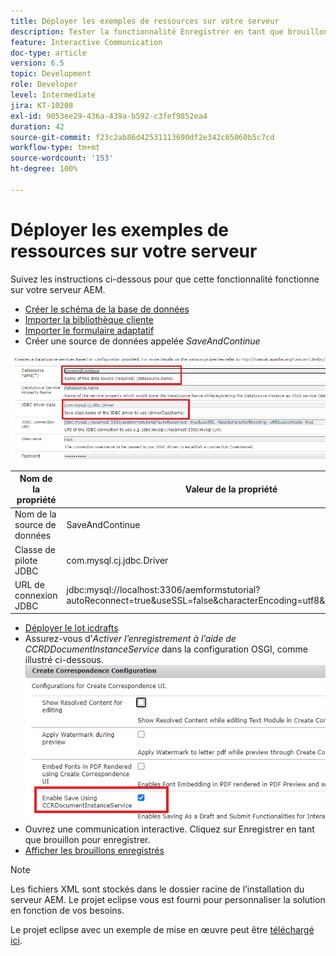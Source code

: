 ```yaml
---
title: Déployer les exemples de ressources sur votre serveur
description: Tester la fonctionnalité Enregistrer en tant que brouillon pour les communications interactives
feature: Interactive Communication
doc-type: article
version: 6.5
topic: Development
role: Developer
level: Intermediate
jira: KT-10208
exl-id: 9053ee29-436a-439a-b592-c3fef9852ea4
duration: 42
source-git-commit: f23c2ab86d42531113690df2e342c65060b5c7cd
workflow-type: tm+mt
source-wordcount: '153'
ht-degree: 100%

---
```


# Déployer les exemples de ressources sur votre serveur

Suivez les instructions ci-dessous pour que cette fonctionnalité fonctionne sur votre serveur AEM.

* [Créer le schéma de la base de données](assets/icdrafts.sql)
* [Importer la bibliothèque cliente](assets/icdrafts.zip)
* [Importer le formulaire adaptatif](assets/SavedDraftsAdaptiveForm.zip)
* Créer une source de données appelée _SaveAndContinue_

![Créer une source de données.](assets/data-source.png)

| Nom de la propriété | Valeur de la propriété |
|---|---|
| Nom de la source de données | SaveAndContinue |
| Classe de pilote JDBC | com.mysql.cj.jdbc.Driver |
| URL de connexion JDBC | jdbc:mysql://localhost:3306/aemformstutorial?autoReconnect=true&amp;useSSL=false&amp;characterEncoding=utf8&amp;useUnicode=true |

* [Déployer le lot icdrafts](assets/icdrafts.icdrafts.core-1.0-SNAPSHOT.jar)
* Assurez-vous d’_Activer l’enregistrement à l’aide de CCRDDocumentInstanceService_ dans la configuration OSGI, comme illustré ci-dessous.
  ![Activation des brouillons.](assets/enable-drafts.png)
* Ouvrez une communication interactive. Cliquez sur Enregistrer en tant que brouillon pour enregistrer.
* [Afficher les brouillons enregistrés](http://localhost:4502/content/dam/formsanddocuments/saveddrafts/jcr:content?wcmmode=disabled)

>[!NOTE]
>Les fichiers XML sont stockés dans le dossier racine de l’installation du serveur AEM. Le projet eclipse vous est fourni pour personnaliser la solution en fonction de vos besoins.

Le projet eclipse avec un exemple de mise en œuvre peut être [téléchargé ici](assets/icdrafts-eclipse-project.zip).
